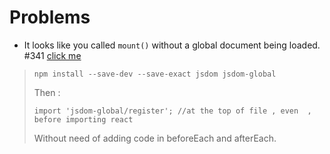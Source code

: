 # Problems
- It looks like you called `mount()` without a global document being loaded. #341 [click me](https://github.com/airbnb/enzyme/issues/341)
> `npm install --save-dev --save-exact jsdom jsdom-global`
>
>  Then : 
>
> `import 'jsdom-global/register'; //at the top of file , even  , before importing react`
>
>  Without need of adding code in beforeEach and afterEach.